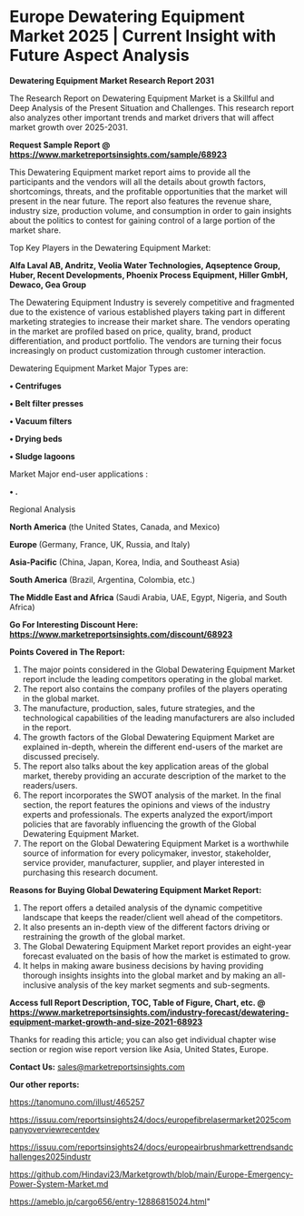 # Europe Dewatering Equipment Market 2025 | Current Insight with Future Aspect Analysis

<strong>Dewatering Equipment Market Research Report 2031</strong>

The Research Report on Dewatering Equipment Market is a Skillful and Deep Analysis of the Present Situation and Challenges. This research report also analyzes other important trends and market drivers that will affect market growth over 2025-2031.

<strong>Request Sample Report @ <a href=https://www.marketreportsinsights.com/sample/68923>https://www.marketreportsinsights.com/sample/68923</a></strong>

This Dewatering Equipment market report aims to provide all the participants and the vendors will all the details about growth factors, shortcomings, threats, and the profitable opportunities that the market will present in the near future. The report also features the revenue share, industry size, production volume, and consumption in order to gain insights about the politics to contest for gaining control of a large portion of the market share.

Top Key Players in the Dewatering Equipment Market:

<strong>Alfa Laval AB, Andritz, Veolia Water Technologies, Aqseptence Group, Huber, Recent Developments, Phoenix Process Equipment, Hiller GmbH, Dewaco, Gea Group</strong>

The Dewatering Equipment Industry is severely competitive and fragmented due to the existence of various established players taking part in different marketing strategies to increase their market share. The vendors operating in the market are profiled based on price, quality, brand, product differentiation, and product portfolio. The vendors are turning their focus increasingly on product customization through customer interaction.

Dewatering Equipment Market Major Types are:

<strong>• Centrifuges

• Belt filter presses

• Vacuum filters

• Drying beds

• Sludge lagoons</strong>

Market Major end-user applications :

<strong>• .</strong>

Regional Analysis

</u><strong><b>North America</b></strong> (the United States, Canada, and Mexico)

<strong><b>Europe </b></strong>(Germany, France, UK, Russia, and Italy)

<strong><b>Asia-Pacific</b></strong> (China, Japan, Korea, India, and Southeast Asia)

<strong><b>South America</b></strong> (Brazil, Argentina, Colombia, etc.)

<strong><b>The Middle East and Africa</b></strong> (Saudi Arabia, UAE, Egypt, Nigeria, and South Africa)

<strong>Go For Interesting Discount Here: <a href=https://www.marketreportsinsights.com/discount/68923>https://www.marketreportsinsights.com/discount/68923</a></strong>

<strong>Points Covered in The Report:</strong>
<ol>
  <li>The major points considered in the Global Dewatering Equipment Market report include the leading competitors operating in the global market.</li>
  <li>The report also contains the company profiles of the players operating in the global market.</li>
  <li>The manufacture, production, sales, future strategies, and the technological capabilities of the leading manufacturers are also included in the report.</li>
  <li>The growth factors of the Global Dewatering Equipment Market are explained in-depth, wherein the different end-users of the market are discussed precisely.</li>
  <li>The report also talks about the key application areas of the global market, thereby providing an accurate description of the market to the readers/users.</li>
  <li>The report incorporates the SWOT analysis of the market. In the final section, the report features the opinions and views of the industry experts and professionals. The experts analyzed the export/import policies that are favorably influencing the growth of the Global Dewatering Equipment Market.</li>
  <li>The report on the Global Dewatering Equipment Market is a worthwhile source of information for every policymaker, investor, stakeholder, service provider, manufacturer, supplier, and player interested in purchasing this research document.</li>
</ol>
<strong>Reasons for Buying Global Dewatering Equipment Market Report:</strong>

<ol>
  <li>The report offers a detailed analysis of the dynamic competitive landscape that keeps the reader/client well ahead of the competitors.</li>
  <li>It also presents an in-depth view of the different factors driving or restraining the growth of the global market.</li>
  <li>The Global Dewatering Equipment Market report provides an eight-year forecast evaluated on the basis of how the market is estimated to grow.</li>
  <li>It helps in making aware business decisions by having providing thorough insights insights into the global market and by making an all-inclusive analysis of the key market segments and sub-segments.</li>
</ol>
<strong>Access full Report Description, TOC, Table of Figure, Chart, etc. @ <a href=https://www.marketreportsinsights.com/industry-forecast/dewatering-equipment-market-growth-and-size-2021-68923>https://www.marketreportsinsights.com/industry-forecast/dewatering-equipment-market-growth-and-size-2021-68923</a></strong>


Thanks for reading this article; you can also get individual chapter wise section or region wise report version like Asia, United States, Europe.

<strong>Contact Us:</strong>
sales@marketreportsinsights.com

<strong>Our other reports:</strong>

<a href=https://tanomuno.com/illust/465257>https://tanomuno.com/illust/465257</a>

<a href=https://issuu.com/reportsinsights24/docs/europefibrelasermarket2025companyoverviewrecentdev>https://issuu.com/reportsinsights24/docs/europefibrelasermarket2025companyoverviewrecentdev</a>

<a href=https://issuu.com/reportsinsights24/docs/europeairbrushmarkettrendsandchallenges2025industr>https://issuu.com/reportsinsights24/docs/europeairbrushmarkettrendsandchallenges2025industr</a>

<a href=https://github.com/Hindavi23/Marketgrowth/blob/main/Europe-Emergency-Power-System-Market.md>https://github.com/Hindavi23/Marketgrowth/blob/main/Europe-Emergency-Power-System-Market.md</a>

<a href=https://ameblo.jp/cargo656/entry-12886815024.html>https://ameblo.jp/cargo656/entry-12886815024.html</a>"
